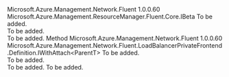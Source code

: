 <Type Name="IWithAvailabilityZone&lt;ParentT&gt;" FullName="Microsoft.Azure.Management.Network.Fluent.LoadBalancerPrivateFrontend.Definition.IWithAvailabilityZone&lt;ParentT&gt;">
  <TypeSignature Language="C#" Value="public interface IWithAvailabilityZone&lt;ParentT&gt; : Microsoft.Azure.Management.ResourceManager.Fluent.Core.IBeta" />
  <TypeSignature Language="ILAsm" Value=".class public interface auto ansi abstract IWithAvailabilityZone`1&lt;ParentT&gt; implements class Microsoft.Azure.Management.ResourceManager.Fluent.Core.IBeta" />
  <TypeSignature Language="DocId" Value="T:Microsoft.Azure.Management.Network.Fluent.LoadBalancerPrivateFrontend.Definition.IWithAvailabilityZone`1" />
  <TypeSignature Language="VB.NET" Value="Public Interface IWithAvailabilityZone(Of ParentT)&#xA;Implements IBeta" />
  <TypeSignature Language="F#" Value="type IWithAvailabilityZone&lt;'ParentT&gt; = interface&#xA;    interface IBeta" />
  <AssemblyInfo>
    <AssemblyName>Microsoft.Azure.Management.Network.Fluent</AssemblyName>
    <AssemblyVersion>1.0.0.60</AssemblyVersion>
  </AssemblyInfo>
  <TypeParameters>
    <TypeParameter Name="ParentT" />
  </TypeParameters>
  <Interfaces>
    <Interface>
      <InterfaceName>Microsoft.Azure.Management.ResourceManager.Fluent.Core.IBeta</InterfaceName>
    </Interface>
  </Interfaces>
  <Docs>
    <typeparam name="ParentT">To be added.</typeparam>
    <summary>To be added.</summary>
    <remarks>To be added.</remarks>
  </Docs>
  <Members>
    <Member MemberName="WithAvailabilityZone">
      <MemberSignature Language="C#" Value="public Microsoft.Azure.Management.Network.Fluent.LoadBalancerPrivateFrontend.Definition.IWithAttach&lt;ParentT&gt; WithAvailabilityZone (Microsoft.Azure.Management.ResourceManager.Fluent.Core.AvailabilityZoneId zoneId);" />
      <MemberSignature Language="ILAsm" Value=".method public hidebysig newslot virtual instance class Microsoft.Azure.Management.Network.Fluent.LoadBalancerPrivateFrontend.Definition.IWithAttach`1&lt;!ParentT&gt; WithAvailabilityZone(class Microsoft.Azure.Management.ResourceManager.Fluent.Core.AvailabilityZoneId zoneId) cil managed" />
      <MemberSignature Language="DocId" Value="M:Microsoft.Azure.Management.Network.Fluent.LoadBalancerPrivateFrontend.Definition.IWithAvailabilityZone`1.WithAvailabilityZone(Microsoft.Azure.Management.ResourceManager.Fluent.Core.AvailabilityZoneId)" />
      <MemberSignature Language="VB.NET" Value="Public Function WithAvailabilityZone (zoneId As AvailabilityZoneId) As IWithAttach(Of ParentT)" />
      <MemberSignature Language="F#" Value="abstract member WithAvailabilityZone : Microsoft.Azure.Management.ResourceManager.Fluent.Core.AvailabilityZoneId -&gt; Microsoft.Azure.Management.Network.Fluent.LoadBalancerPrivateFrontend.Definition.IWithAttach&lt;'ParentT&gt;" Usage="iWithAvailabilityZone.WithAvailabilityZone zoneId" />
      <MemberType>Method</MemberType>
      <AssemblyInfo>
        <AssemblyName>Microsoft.Azure.Management.Network.Fluent</AssemblyName>
        <AssemblyVersion>1.0.0.60</AssemblyVersion>
      </AssemblyInfo>
      <ReturnValue>
        <ReturnType>Microsoft.Azure.Management.Network.Fluent.LoadBalancerPrivateFrontend.Definition.IWithAttach&lt;ParentT&gt;</ReturnType>
      </ReturnValue>
      <Parameters>
        <Parameter Name="zoneId" Type="Microsoft.Azure.Management.ResourceManager.Fluent.Core.AvailabilityZoneId" />
      </Parameters>
      <Docs>
        <param name="zoneId">To be added.</param>
        <summary>To be added.</summary>
        <returns>To be added.</returns>
        <remarks>To be added.</remarks>
      </Docs>
    </Member>
  </Members>
</Type>
